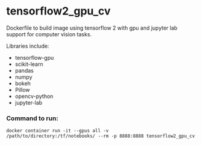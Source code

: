# tensorflow2_gpu_cv
Dockerfile to build image using tensorflow 2 with gpu and jupyter lab support for computer vision tasks.

Libraries include:
- tensorflow-gpu
- scikit-learn
- pandas
- numpy
- bokeh
- Pillow
- opencv-python
- jupyter-lab

### Command to run:
`docker container run -it --gpus all -v /path/to/directory:/tf/notebooks/ --rm -p 8888:8888 tensorflow2_gpu_cv`
